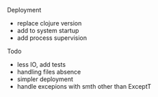 Deployment
- replace clojure version
- add to system startup
- add process supervision

Todo
- less IO, add tests
- handling files absence
- simpler deployment
- handle excepions with smth other than ExceptT
